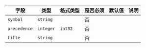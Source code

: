 | 字段 | 类型 | 格式类型 | 是否必须 | 默认值 | 说明 |
|---|---|---|---|---|---|
| `symbol` | `string` |  | 否 |  |
| `precedence` | `integer` | `int32` | 否 |  |
| `title` | `string` |  | 否 |  |
